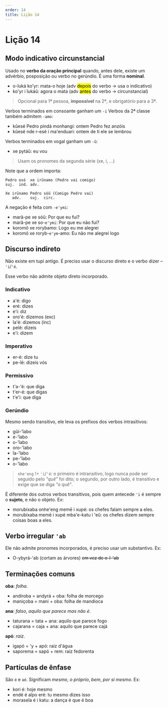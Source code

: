 ```yaml
---
order: 14
title: Lição 14
---
```


# Lição 14

## Modo indicativo circunstancial
Usado no **verbo da oração principal** quando, antes dele, existe um advérbio, posposição ou verbo no gerúndio. É uma forma **nominal**.

- o-îuká ko'yr: mata-o hoje (adv <mark>depois</mark> do verbo -> usa o indicativo)
- ko'yr i îukáû: agora o mata (adv <mark>antes</mark> do verbo -> circunstancial)

> Opcional para 1ª pessoa, **impossível** na 2ª, e obrigatório para a 3ª.

Verbos terminados em consoante ganham um `-i` Verbos da 2ª classe também admitem `-amo`:
- kûesé Pedro pindá monhangi: ontem Pedro fez anzóis
- kûesé nde r-esé i ma'enduari: ontem de ti ele se lembrou

Verbos terminados em vogal ganham um `-û`:
- xe pytáû: eu vou

> Usam os pronomes da segunda série (xe, i, ...)

Note que a ordem importa:
```
Pedro osó  xe irūnamo (Pedro vai comigo)
suj.  ind. adv.

Xe irūnamo Pedro sóû (Comigo Pedro vai)
   adv.    suj.  circ.
```

A negação é feita com `-e'ymi`:
- marã-pe xe sóû: Por que eu fui?
- marã-pe xe so-`e'ymi`: Por que eu não fui?
- koromõ xe rorybamo: Logo eu me alegrei
- koromõ xe roryb-`e'ym`-amo: Eu não me alegrei logo

## Discurso indireto
Não existe em tupi antigo. É preciso usar o discurso direto e o verbo dizer – `'i`/`'é`.

Esse verbo não admite objeto direto incorporado.

### Indicativo
- a'é: digo
- eré: dizes
- e'i: diz
- oro'é: dizemos (exc)
- îa'é: dizemos (inc)
- peîé: dizeis
- e'i: dizem

### Imperativo
- er-é: dize tu
- pe-îé: dizeis vós

### Permissivo
- t'a-'é: que diga
- t'er-é: que digas
- t'e'i: que diga

### Gerúndio
Mesmo sendo transitivo, ele leva os prefixos dos verbos intrasitivos:
- gûi-'îabo
- e-'îabo
- o-'îabo
- oro-'îabo
- îa-'îabo
- pe-'îabo
- o-'îabo

> `nhe'eng` != `'i`/`'é`: o primeiro é intransitivo, logo nunca pode ser seguido pelo _"quê"_ foi dito; o segundo, por outro lado, é transitivo e exige que se diga _"o quê"_.

É diferente dos outros verbos transitivos, pois quem antecede `'i` é sempre o **sujeto**, e não o objeto. Ex:
- morubixaba onhe'eng memē i xupé: os chefes falam sempre a eles.
- morubixaba memē i xupé mba'e-katu i 'eû: os chefes dizem sempre coisas boas a eles.

## Verbo irregular `'ab`
Ele não admite pronomes incorporados, é preciso usar um substantivo. Ex:
- O-ybyrá-'ab (cortam as árvores) ~~em vez de o-î-'ab~~

## Terminações comuns
**oba**: _folha_.
- andiroba = andyrá + oba: folha de morcego
- maniçoba = mani + oba: folha de mandioca

**ana**: _falso_, _aquilo que parece mas não é_.
- taturana = tata + ana: aquilo que parece fogo
- cajarana = caja + ana: aquilo que parece cajá

**apó**: _raiz_.
- igapó = 'y + apó: raiz d'água
- saporema = sapó + rem: raiz fedorenta

## Partículas de ênfase
São `é` e `aé`. Significam _mesmo_, _o próprio_, _bem_, _por si mesmo_. Ex:
- kori é: hoje mesmo
- endé é aîpo eré: tu mesmo dizes isso
- moraseîa é i katu: a dança é que é boa